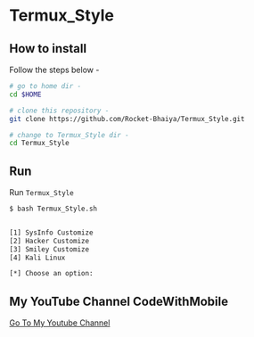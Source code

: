 # Termux_Style


## How to install

Follow the steps below - 

```bash
# go to home dir - 
cd $HOME

# clone this repository - 
git clone https://github.com/Rocket-Bhaiya/Termux_Style.git

# change to Termux_Style dir -
cd Termux_Style

```

## Run

Run `Termux_Style`

```bash
$ bash Termux_Style.sh


[1] SysInfo Customize
[2] Hacker Customize
[3] Smiley Customize
[4] Kali Linux

[*] Choose an option: 


```
## My YouTube Channel CodeWithMobile

<p class="text-center"><a class="btn btn-success" href="https://youtube.com/channel/UCnapm7MW_baBd8l2dmZ1YCQ">Go To My Youtube Channel</a></p>
